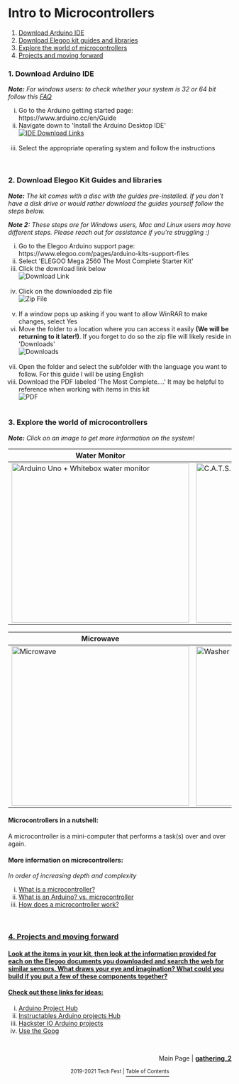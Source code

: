 # Intro to Microcontrollers
1. [Download Arduino IDE](https://github.com/practicaltech/TechFest/blob/master/2021/gathering_1/README.md#1-download-arduino-ide)
2. [Download Elegoo kit guides and libraries](https://github.com/practicaltech/TechFest/blob/master/2021/gathering_1/README.md#2-download-elegoo-kit-guides-and-libraries)
3. [Explore the world of microcontrollers](https://github.com/practicaltech/TechFest/blob/master/2021/gathering_1/README.md#3-explore-the-world-of-microcontrollers)
4. [Projects and moving forward](https://github.com/practicaltech/TechFest/blob/master/2021/gathering_1/README.md#4-projects-and-moving-forward)


### 1. Download Arduino IDE
***Note:** For windows users: to check whether your system is 32 or 64 bit follow this [FAQ](https://support.microsoft.com/en-us/windows/32-bit-and-64-bit-windows-frequently-asked-questions-c6ca9541-8dce-4d48-0415-94a3faa2e13d)*

<ol type="i">
  <li>Go to the Arduino getting started page: https://www.arduino.cc/en/Guide</li>
  <li>Navigate down to 'Install the Arduino Desktop IDE'</li>
  <a href="https://www.arduino.cc/en/Guide"><image src="https://user-images.githubusercontent.com/52707386/120868416-deba4a80-c548-11eb-83ab-d30b3fce5e5f.png" alt="IDE Download Links"></a>
  <br>
  <br>
  <li>Select the appropriate operating system and follow the instructions</li>

</ol>
<br>

### 2. Download Elegoo Kit Guides and libraries
***Note:** The kit comes with a disc with the guides pre-installed. If you don't have a disk drive or would rather download the guides yourself follow the steps below.*

***Note 2:** These steps are for Windows users, Mac and Linux users may have different steps. Please reach out for assistance if you're struggling :)*

<ol type="i">
  <li>Go to the Elegoo Arduino support page: https://www.elegoo.com/pages/arduino-kits-support-files</li>
  <li>Select 'ELEGOO Mega 2560 The Most Complete Starter Kit'</li>
  <li>Click the download link below</li>
  <img src="https://user-images.githubusercontent.com/52707386/120858116-289a3500-c537-11eb-99b0-f11edd1c97b6.png" alt="Download Link">
  <br>
  <br>
  <li>Click on the downloaded zip file</li>
  <img src="https://user-images.githubusercontent.com/52707386/120858519-bece5b00-c537-11eb-9919-3d3bad5ad84d.png" alt="Zip File"> 
  <br>
  <br>
  <li>If a window pops up asking if you want to allow WinRAR to make changes, select Yes</li>
  <li>Move the folder to a location where you can access it easily <b/>(We will be returning to it later!)</b>. If you forget to do so the zip file will likely reside in 'Downloads'</li>
  <img src="https://user-images.githubusercontent.com/52707386/120860677-eb37a680-c53a-11eb-87e0-3bd6e1d606a2.png" alt="Downloads">
  <br>
  <br>
  <li>Open the folder and select the subfolder with the language you want to follow. For this guide I will be using English</li>
  <li>Download the PDF labeled 'The Most Complete....' It may be helpful to reference when working with items in this kit</li>
  <img src="https://user-images.githubusercontent.com/52707386/120862475-ddcfeb80-c53d-11eb-9c06-1791009cbd7f.png" alt="PDF">
  <br>
  <br>
</ol>


### 3. Explore the world of microcontrollers
***Note:** Click on an image to get more information on the system!*

| Water Monitor | Satellite Tag |
| ----------- | ----------- |
| <a href="https://www.whiteboxes.ch/docs/tentacle/t2-mkII/#/?id=what39s-the-whitebox-t2"><img src="https://user-images.githubusercontent.com/52707386/121892856-202dc100-ccd2-11eb-9289-6b0465c2123b.jpg" alt="Arduino Uno + Whitebox water monitor" width="400" height="360"></a>| <a href="https://www.cats.is/products/cats-cam/"><img src="https://user-images.githubusercontent.com/52707386/121893107-70a51e80-ccd2-11eb-8600-1f950de4bf61.jpg" alt="C.A.T.S. Camera on White Shark" width="400" height="360"></a> |

| Microwave | Washer |
|----------- | ----------- |
| <a href="https://www.embedded.com/the-role-of-mcus-and-psocs-in-making-home-appliances-smarter/#:~:text=MCUs%20in%20microwave%20ovens%20,open."><img src="https://user-images.githubusercontent.com/52707386/121893277-a21dea00-ccd2-11eb-8e6a-4bffba6e4ba7.jpg" alt="Microwave" width="400" height="360"></a>| <a href="https://www.embedded.com/the-role-of-mcus-and-psocs-in-making-home-appliances-smarter/#:~:text=The%20microcontroller%20allows%20the%20washing,protection%2C%20and%20door%20lid%20open."><img src="https://user-images.githubusercontent.com/52707386/121893461-d4c7e280-ccd2-11eb-9842-2043545be586.jpg" alt="Washer" width="400" height="360"></a> |

#### Microcontrollers in a nutshell:
A microcontroller is a mini-computer that performs a task(s) over and over again.

#### More information on microcontrollers:
*In order of increasing depth and complexity*

<ol type="i">
<li><a href="https://www.allaboutcircuits.com/technical-articles/what-is-a-microcontroller-introduction-component-characteristics-component/#:~:text=%C2%A0-,What%20Is%20a%20Microcontroller%3F,-A%20microcontroller%20is">What is a microcontroller?</a></li>
<li><a href="https://www.seeedstudio.com/blog/2019/12/04/introduction-to-the-arduino-what-is-arduino/#:~:text=to%20the%20Arduino-,The,-Arduino%20is%20an">What is an Arduino? vs. microcontroller</li>
<li><a href="https://www.sparkfun.com/tutorials/57#:~:text=A%20microcontroller%20is%20the%20same,that%20a%20micro%20runs%20code.&text=For%20instance%2C%20with%20a%20little,control%20an%20output%20pin%20C.">How does a microcontroller work?</li>
</ol>
<br>

### 4. Projects and moving forward

#### Look at the items in your kit, then look at the information provided for each on the Elegoo documents you downloaded and search the web for similar sensors. What draws your eye and imagination? What could you build if you put a few of these components together?

#### Check out these links for ideas:
<ol type="i">
  <li><a href="https://create.arduino.cc/projecthub">Arduino Project Hub</a></li>
  <li><a href="https://www.instructables.com/Arduino-Projects/">Instructables Arduino projects Hub</a></li>
  <li><a href="https://www.hackster.io/arduino/projects">Hackster IO Arduino projects</a></li>
  <li><a href="https://www.google.com">Use the Goog</a></li>
</ol>
<br>

<p align="right">Main Page | <b><a href="https://github.com/practicaltech/TechFest/tree/master/2021/gathering_2">gathering_2</a></p>
</b><p align="center"><sup>2019-2021 Tech Fest | </sup><a href=""><sup>Table of Contents</sup></a></p>
